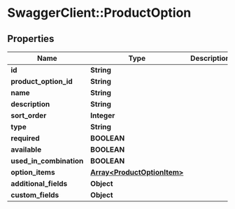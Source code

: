 # SwaggerClient::ProductOption

## Properties
Name | Type | Description | Notes
------------ | ------------- | ------------- | -------------
**id** | **String** |  | [optional] 
**product_option_id** | **String** |  | [optional] 
**name** | **String** |  | [optional] 
**description** | **String** |  | [optional] 
**sort_order** | **Integer** |  | [optional] 
**type** | **String** |  | [optional] 
**required** | **BOOLEAN** |  | [optional] 
**available** | **BOOLEAN** |  | [optional] 
**used_in_combination** | **BOOLEAN** |  | [optional] 
**option_items** | [**Array&lt;ProductOptionItem&gt;**](ProductOptionItem.md) |  | [optional] 
**additional_fields** | **Object** |  | [optional] 
**custom_fields** | **Object** |  | [optional] 


